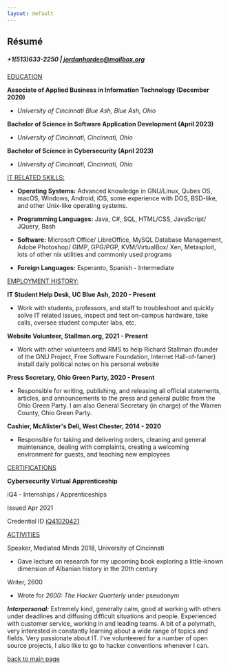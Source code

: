 ```yaml
---
layout: default
---
```


## Résumé
##### +1(513)633-2250 | jordanhardee@mailbox.org

<ins>EDUCATION</ins>

**Associate of Applied Business in Information Technology (December 2020)**

* _University of Cincinnati Blue Ash, Blue Ash, Ohio_

**Bachelor of Science in Software Application Development (April 2023)**

* _University of Cincinnati, Cincinnati, Ohio_

**Bachelor of Science in Cybersecurity (April 2023)**

* _University of Cincinnati, Cincinnati, Ohio_


<ins>IT RELATED SKILLS:</ins>

* **Operating Systems:** Advanced knowledge in GNU/Linux, Qubes OS, macOS, Windows, Android, iOS, some experience with DOS, BSD-like, and other Unix-like operating systems.

* **Programming Languages:** Java, C#, SQL, HTML/CSS, JavaScript/ JQuery, Bash

* **Software:** Microsoft Office/ LibreOffice, MySQL Database Management, Adobe Photoshop/ GIMP, GPG/PGP, KVM/VirtualBox/ Xen, Metasploit, lots of other nix utilities and commonly used programs

* **Foreign Languages:** Esperanto, Spanish - Intermediate

<ins>EMPLOYMENT HISTORY:</ins>

**IT Student Help Desk, UC Blue Ash, 2020 - Present**
* Work with students, professors, and staff to troubleshoot and quickly solve IT related issues, inspect and test on-campus hardware, take calls, oversee student computer labs, etc.

**Website Volunteer, Stallman.org, 2021 - Present**
* Work with other volunteers and RMS to help Richard Stallman (founder of the GNU Project, Free Software Foundation, Internet Hall-of-famer) install daily political notes on his personal website

**Press Secretary, Ohio Green Party, 2020 - Present**
* Responsible for writing, publishing, and releasing all official statements, articles, and announcements to the press and general public from the Ohio Green Party. I am also General Secretary (in charge) of the Warren County, Ohio Green Party.


**Cashier, McAlister's Deli, West Chester, 2014 - 2020**
* Responsible for taking and delivering orders, cleaning and general maintenance, dealing with complaints, creating a welcoming environment for guests, and teaching new employees

<ins>CERTIFICATIONS</ins>

**Cybersecurity Virtual Apprenticeship**

iQ4 - Internships / Apprenticeships

Issued Apr 2021

Credential ID [iQ41020421](https://www.iq4.com/members/?user_id=6076)


<ins>ACTIVITIES</ins>

Speaker, Mediated Minds 2018, University of Cincinnati
* Gave lecture on research for my upcoming book exploring a little-known dimension of Albanian history in the 20th century

Writer, 2600
* Wrote for _2600: The Hacker Quarterly_ under pseudonym

**_Interpersonal:_** Extremely kind, generally calm, good at working with others under deadlines and diffusing difficult situations and people. Experienced with customer service, working in and leading teams. A bit of a polymath, very interested in constantly learning about a wide range of topics and fields. Very passionate about IT. I’ve volunteered for a number of open source projects, I also like to go to hacker conventions whenever I can.

[back to main page](./)